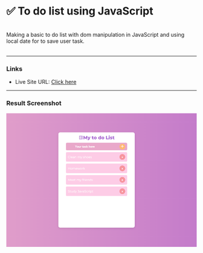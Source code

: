 # ✅ To do list using JavaScript

<br>
Making a basic to do list with dom manipulation in JavaScript and using local date for to save user task.
<br><br>

---

### Links

- Live Site URL: [Click here](https://ciisiq.github.io/studying-to-do-js/)

---

### Result Screenshot

![](/images/screenshot.png)<br><br>
